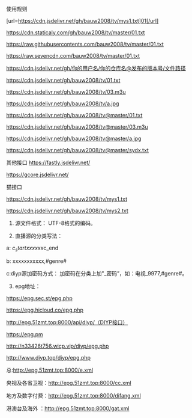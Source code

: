 
使用规则

[url=https://cdn.jsdelivr.net/gh/bauw2008/tv/mys1.txt]01[/url]

https://cdn.staticaly.com/gh/bauw2008/tv/master/01.txt

https://raw.githubusercontents.com/bauw2008/tv/master/01.txt

https://raw.sevencdn.com/bauw2008/tv/master/01.txt

https://cdn.jsdelivr.net/gh/你的用户名/你的仓库名@发布的版本号/文件路径

https://cdn.jsdelivr.net/gh/bauw2008/tv/01.txt

https://cdn.jsdelivr.net/gh/bauw2008/tv/03.m3u

https://cdn.jsdelivr.net/gh/bauw2008/tv/a.jpg

https://cdn.jsdelivr.net/gh/bauw2008/tv@master/01.txt

https://cdn.jsdelivr.net/gh/bauw2008/tv@master/03.m3u

https://cdn.jsdelivr.net/gh/bauw2008/tv@master/a.jpg

https://cdn.jsdelivr.net/gh/bauw2008/tv@master/sydx.txt

其他接口
https://fastly.jsdelivr.net/

https://gcore.jsdelivr.net/


猫接口

https://cdn.jsdelivr.net/gh/bauw2008/tv/mys1.txt

https://cdn.jsdelivr.net/gh/bauw2008/tv/mys2.txt


1. 源文件格式： UTF-8格式的编码。

2. 直播源的分类写法：

a: $c_startxxxxxx$c_end

b: xxxxxxxxxxx,#genre#

c:diyp源加密码方式： 加密码在分类上加"_密码”，如：电视_9977,#genre#。

3. epg地址：

https://epg.sec.st/epg.php

https://epg.hicloud.co/epg.php

http://epg.51zmt.top:8000/api/diyp/（DIYP接口）

https://epg.pm

http://n33426t756.wicp.vip/diyp/epg.php

http://www.diyp.top/diyp/epg.php

总:http://epg.51zmt.top:8000/e.xml

央视及各省卫视：http://epg.51zmt.top:8000/cc.xml

地方及数字付费：http://epg.51zmt.top:8000/difang.xml

港澳台及海外 ：http://epg.51zmt.top:8000/gat.xml
